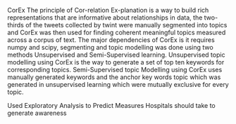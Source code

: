 CorEx
The principle of Cor-relation Ex-planation is a way to build rich representations that are informative about relationships in data, the two-thirds of the tweets collected by twint were manually segmented into topics and CorEx was then used for finding coherent meaningful topics measured across a corpus of text. 
The major dependencies of CorEx is it requires numpy and scipy, segmenting and topic modelling was done using two methods Unsupervised and Semi-Supervised learning.
Unsupervised topic modelling using CorEx is the way to generate a set of top ten  keywords for corresponding topics.
Semi-Supervised topic Modelling using CorEx uses manually generated keywords and the anchor key words topic which was generated in unsupervised learning which were mutually exclusive for every topic.

Used Exploratory Analysis to Predict Measures Hospitals should take to generate awareness
